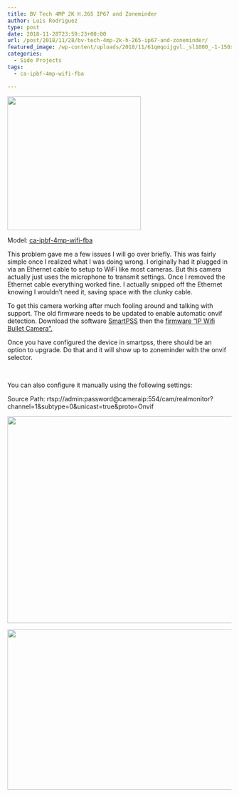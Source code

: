 ```yaml
---
title: BV Tech 4MP 2K H.265 IP67 and Zoneminder
author: Luis Rodriguez
type: post
date: 2018-11-28T23:59:23+00:00
url: /post/2018/11/28/bv-tech-4mp-2k-h-265-ip67-and-zoneminder/
featured_image: /wp-content/uploads/2018/11/61qmqoijgvl._sl1000_-1-150x150.jpg
categories:
  - Side Projects
tags:
  - ca-ipbf-4mp-wifi-fba

---
```

[<img class="aligncenter size-medium wp-image-672" src="https://blog.silocitylabs.com/wp-content/uploads/2018/11/61qmqoijgvl._sl1000_-300x300.jpg" alt="" width="300" height="300" srcset="https://blog.silocitylabs.com/wp-content/uploads/2018/11/61qmqoijgvl._sl1000_-300x300.jpg 300w, https://blog.silocitylabs.com/wp-content/uploads/2018/11/61qmqoijgvl._sl1000_-150x150.jpg 150w, https://blog.silocitylabs.com/wp-content/uploads/2018/11/61qmqoijgvl._sl1000_-768x768.jpg 768w, https://blog.silocitylabs.com/wp-content/uploads/2018/11/61qmqoijgvl._sl1000_.jpg 1000w" sizes="(max-width: 300px) 100vw, 300px" />][1]

Model: [ca-ipbf-4mp-wifi-fba][2]

This problem gave me a few issues I will go over briefly. This was fairly simple once I realized what I was doing wrong. I originally had it plugged in via an Ethernet cable to setup to WiFi like most cameras. But this camera actually just uses the microphone to transmit settings. Once I removed the Ethernet cable everything worked fine. I actually snipped off the Ethernet knowing I wouldn&#8217;t need it, saving space with the clunky cable.

<!--more-->

To get this camera working after much fooling around and talking with support. The old firmware needs to be updated to enable automatic onvif detection. Download the software [SmartPSS][3] then the [firmware &#8220;IP Wifi Bullet Camera&#8221;.][4]

Once you have configured the device in smartpss, there should be an option to upgrade. Do that and it will show up to zoneminder with the onvif selector.

&nbsp;

You can also configure it manually using the following settings:

Source Path: rtsp://admin:password@cameraip:554/cam/realmonitor?channel=1&subtype=0&unicast=true&proto=Onvif

[<img class="aligncenter wp-image-681 size-full" src="https://blog.silocitylabs.com/wp-content/uploads/2018/11/2.png" alt="" width="527" height="464" srcset="https://blog.silocitylabs.com/wp-content/uploads/2018/11/2.png 527w, https://blog.silocitylabs.com/wp-content/uploads/2018/11/2-300x264.png 300w" sizes="(max-width: 527px) 100vw, 527px" />][5]

[<img class="aligncenter size-full wp-image-682" src="https://blog.silocitylabs.com/wp-content/uploads/2018/11/2-1.png" alt="" width="526" height="360" srcset="https://blog.silocitylabs.com/wp-content/uploads/2018/11/2-1.png 526w, https://blog.silocitylabs.com/wp-content/uploads/2018/11/2-1-300x205.png 300w" sizes="(max-width: 526px) 100vw, 526px" />][6]

&nbsp;

 [1]: https://blog.silocitylabs.com/wp-content/uploads/2018/11/61qmqoijgvl._sl1000_.jpg
 [2]: https://www.bvsecurity.com/index.php/ca-ipbf-4mp-wifi.html
 [3]: https://www.bvsecurity.com/index.php/software
 [4]: https://www.bvsecurity.com/index.php/firmware
 [5]: https://blog.silocitylabs.com/wp-content/uploads/2018/11/2.png
 [6]: https://blog.silocitylabs.com/wp-content/uploads/2018/11/2-1.png